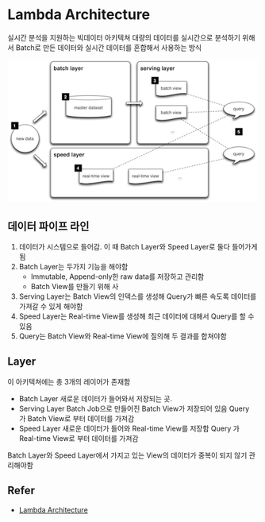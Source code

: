 # Lambda Architecture

실시간 분석을 지원하는 빅데이터 아키텍쳐
대량의 데이터를 실시간으로 분석하기 위해서 Batch로 만든 데이터와 실시간 데이터를 혼합해서 사용하는 방식

![overview](/static/images/la-overview.png)

## 데이터 파이프 라인

1. 데이터가 시스템으로 들어감.
   이 때 Batch Layer와 Speed Layer로 둘다 들어가게 됨
2. Batch Layer는 두가지 기능을 해야함
   - Immutable, Append-only한 raw data를 저장하고 관리함
   - Batch View를 만들기 위해 사
3. Serving Layer는 Batch View의 인덱스를 생성해 Query가 빠른 속도록 데이터를 가져갈 수 있게 해야함
4. Speed Layer는 Real-time View를 생성해 최근 데이터에 대해서 Query를 할 수 있음
5. Query는 Batch View와 Real-time View에 질의해 두 결과를 합쳐야함

## Layer

이 아키텍쳐에는 총 3개의 레이어가 존재함

- Batch Layer
  새로운 데이터가 들어와서 저장되는 곳.
- Serving Layer
  Batch Job으로 만들어진 Batch View가 저장되어 있음
  Query 가 Batch View로 부터 데이터를 가져감
- Speed Layer
  새로운 데이터가 들어와 Real-time View를 저장함
  Query 가 Real-time View로 부터 데이터를 가져감

Batch Layer와 Speed Layer에서 가지고 있는 View의 데이터가 중복이 되지 않기 관리해야함

## Refer

- [Lambda Architecture](http://lambda-architecture.net/)
